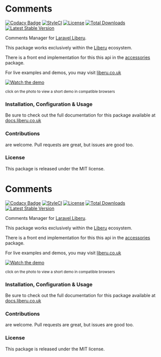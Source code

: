 # Comments

[![Codacy Badge](https://app.codacy.com/project/badge/Grade/5510612164da41249665f892c88cffff)](https://www.codacy.com/gh/liberu.co.ukments?utm_source=github.com&amp;utm_medium=referral&amp;utm_content=liberu.co.ukments&amp;utm_campaign=Badge_Grade) 
[![StyleCI](https://github.styleci.io/repos/85583597/shield?branch=master)](https://github.styleci.io/repos/85583597)
[![License](https://poser.pugx.org/liberu.co.ukments/license)](https://packagist.org/packages/liberu.co.ukments)
[![Total Downloads](https://poser.pugx.org/liberu.co.ukments/downloads)](https://packagist.org/packages/liberu.co.ukments)
[![Latest Stable Version](https://poser.pugx.org/liberu.co.ukments/version)](https://packagist.org/packages/liberu.co.ukments)

Comments Manager for [Laravel Liberu](https://github.com/laravel-liberu/Liberu).

This package works exclusively within the [Liberu](https://github.com/laravel-liberu/Liberu) ecosystem.

There is a front end implementation for this this api in the [accessories](https://github.com/liberu-ui/accessories) package.

For live examples and demos, you may visit [liberu.co.uk](https://www.liberu.co.uk)

[![Watch the demo](https://laravel-liberu.github.io/comments/screenshots/bulma_018_thumb.png)](https://laravel-liberu.github.io/comments/videos/bulma_demo_01.webm)

<sup>click on the photo to view a short demo in compatible browsers</sup>

### Installation, Configuration & Usage

Be sure to check out the full documentation for this package available at [docs.liberu.co.uk](https://docs.liberu.co.uk/backend/comments.html)

### Contributions

are welcome. Pull requests are great, but issues are good too.

### License

This package is released under the MIT license.
# Comments

[![Codacy Badge](https://api.codacy.com/project/badge/Grade/d96ab52d782d46b9a94e00ea6059b34c)](https://www.codacy.com/app/liberu.co.ukments?utm_source=github.com&amp;utm_medium=referral&amp;utm_content=liberu.co.ukments&amp;utm_campaign=Badge_Grade)
[![StyleCI](https://github.styleci.io/repos/85583597/shield?branch=master)](https://github.styleci.io/repos/85583597)
[![License](https://poser.pugx.org/liberu.co.ukments/license)](https://packagist.org/packages/liberu.co.ukments)
[![Total Downloads](https://poser.pugx.org/liberu.co.ukments/downloads)](https://packagist.org/packages/liberu.co.ukments)
[![Latest Stable Version](https://poser.pugx.org/liberu.co.ukments/version)](https://packagist.org/packages/liberu.co.ukments)

Comments Manager for [Laravel Liberu](https://github.com/laravel-liberu/Liberu).

This package works exclusively within the [Liberu](https://github.com/laravel-liberu/Liberu) ecosystem.

There is a front end implementation for this this api in the [accessories](https://github.com/liberu-ui/accessories) package.

For live examples and demos, you may visit [liberu.co.uk](https://www.liberu.co.uk)

[![Watch the demo](https://laravel-liberu.github.io/comments/screenshots/bulma_018_thumb.png)](https://laravel-liberu.github.io/comments/videos/bulma_demo_01.webm)

<sup>click on the photo to view a short demo in compatible browsers</sup>

### Installation, Configuration & Usage

Be sure to check out the full documentation for this package available at [docs.liberu.co.uk](https://docs.liberu.co.uk/backend/comments.html)

### Contributions

are welcome. Pull requests are great, but issues are good too.

### License

This package is released under the MIT license.
